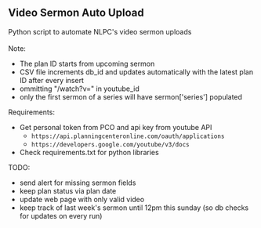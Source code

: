 ## Video Sermon Auto Upload

Python script to automate NLPC's video sermon uploads<br><br>
Note:
* The plan ID starts from upcoming sermon 
* CSV file increments db_id and updates automatically with the latest plan ID after every insert
* ommitting "/watch?v=" in youtube_id
* only the first sermon of a series will have sermon['series'] populated

Requirements:
* Get personal token from PCO and api key from youtube API
    - `https://api.planningcenteronline.com/oauth/applications`
    - `https://developers.google.com/youtube/v3/docs`
* Check requirements.txt for python libraries

TODO:
* send alert for missing sermon fields
* keep plan status via plan date
* update web page with only valid video
* keep track of last week's sermon until 12pm this sunday (so db checks for updates on every run)